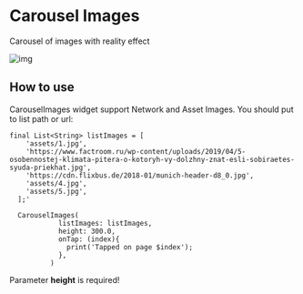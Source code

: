 # Carousel Images

Carousel of images with reality effect

![img](demo.gif)

## How to use

CarouselImages widget support Network and Asset Images. You should put to list path or url:
```
final List<String> listImages = [
    'assets/1.jpg',
    'https://www.factroom.ru/wp-content/uploads/2019/04/5-osobennostej-klimata-pitera-o-kotoryh-vy-dolzhny-znat-esli-sobiraetes-syuda-priekhat.jpg',
    'https://cdn.flixbus.de/2018-01/munich-header-d8_0.jpg',
    'assets/4.jpg',
    'assets/5.jpg',
  ];'
```
```
  CarouselImages(
            listImages: listImages,
            height: 300.0,
            onTap: (index){
              print('Tapped on page $index');
            },
          )
```

Parameter **height** is required!


